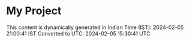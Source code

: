 # My Project

This content is dynamically generated in Indian Time (IST): 2024-02-05 21:00:41 IST
Converted to UTC: 2024-02-05 15:30:41 UTC
